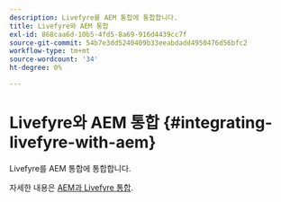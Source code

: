 ```yaml
---
description: Livefyre를 AEM 통합에 통합합니다.
title: Livefyre와 AEM 통합
exl-id: 868caa6d-10b5-4fd5-8a69-916d4439cc7f
source-git-commit: 54b7e3dd5240409b33eeabdadd4950476d56bfc2
workflow-type: tm+mt
source-wordcount: '34'
ht-degree: 0%

---
```


# Livefyre와 AEM 통합 {#integrating-livefyre-with-aem}

Livefyre를 AEM 통합에 통합합니다.

자세한 내용은 [AEM과 Livefyre 통합](https://experienceleague.adobe.com/docs/experience-manager-65/administering/integration/livefyre.html).
